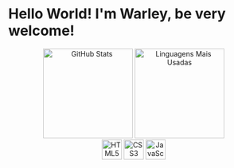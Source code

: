 # Hello World! I'm Warley, be very welcome!

<div align="center">
  <img height="180em" src="https://github-readme-stats.vercel.app/api?username=warley004&show_icons=true&theme=radical" alt="GitHub Stats" />
  <img height="180em" src="https://github-readme-stats.vercel.app/api/top-langs/?username=warley004&layout=compact&theme=radical" alt="Linguagens Mais Usadas" />
</div>

<div align="center"> 
  <img src="https://cdn.jsdelivr.net/gh/devicons/devicon@latest/icons/html5/html5-original.svg" alt="HTML5" width="40" height="40"/>    
  <img src="https://cdn.jsdelivr.net/gh/devicons/devicon@latest/icons/css3/css3-original.svg" alt="CSS3" width="40" height="40"/>      
  <img src="https://cdn.jsdelivr.net/gh/devicons/devicon@latest/icons/javascript/javascript-original.svg" alt="JavaScript" width="40" height="40"/>         
</div>

